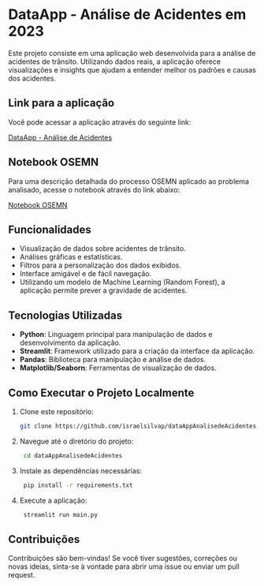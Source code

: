 # DataApp - Análise de Acidentes em 2023

Este projeto consiste em uma aplicação web desenvolvida para a análise de acidentes de trânsito. Utilizando dados reais, a aplicação oferece visualizações e insights que ajudam a entender melhor os padrões e causas dos acidentes.

## Link para a aplicação

Você pode acessar a aplicação através do seguinte link:

[DataApp - Análise de Acidentes](https://dataapp-accident-analysis.streamlit.app/)

## Notebook OSEMN

Para uma descrição detalhada do processo OSEMN aplicado ao problema analisado, acesse o notebook através do link abaixo:

[Notebook OSEMN](https://colab.research.google.com/drive/1lv_F2_AcU9Wigm7TJz-SDtsDeMm51-Fx?usp=sharing)

## Funcionalidades

- Visualização de dados sobre acidentes de trânsito.
- Análises gráficas e estatísticas.
- Filtros para a personalização dos dados exibidos.
- Interface amigável e de fácil navegação.
- Utilizando um modelo de Machine Learning (Random Forest), a aplicação permite prever a gravidade de acidentes.

## Tecnologias Utilizadas

- **Python**: Linguagem principal para manipulação de dados e desenvolvimento da aplicação.
- **Streamlit**: Framework utilizado para a criação da interface da aplicação.
- **Pandas**: Biblioteca para manipulação e análise de dados.
- **Matplotlib/Seaborn**: Ferramentas de visualização de dados.

## Como Executar o Projeto Localmente

1. Clone este repositório:
   ```bash
   git clone https://github.com/israelsilvap/dataAppAnalisedeAcidentes.git
2. Navegue até o diretório do projeto:
   ```bash
    cd dataAppAnalisedeAcidentes
3. Instale as dependências necessárias:
   ```bash
    pip install -r requirements.txt
4. Execute a aplicação:
   ```bash
    streamlit run main.py

## Contribuições
Contribuições são bem-vindas! Se você tiver sugestões, correções ou novas ideias, sinta-se à vontade para abrir uma issue ou enviar um pull request.
   
